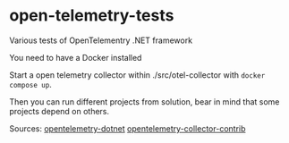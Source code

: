 # open-telemetry-tests
Various tests of OpenTelementry .NET framework

You need to have a Docker installed

Start a open telemetry collector within ./src/otel-collector with `docker compose up`.

Then you can run different projects from solution, bear in mind that some projects depend on others.

Sources:
[opentelemetry-dotnet](https://github.com/open-telemetry/opentelemetry-dotnet/)
[opentelemetry-collector-contrib](https://github.com/open-telemetry/opentelemetry-collector-contrib/)
